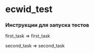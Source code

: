 # ecwid_test

### Инструкции для запуска тестов

first_task => first_task

second_task => second_task
